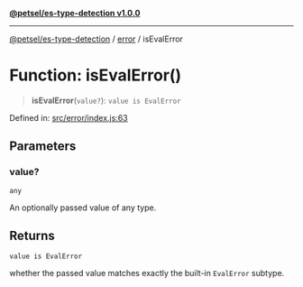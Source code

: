 [**@petsel/es-type-detection v1.0.0**](../../README.md)

***

[@petsel/es-type-detection](../../modules.md) / [error](../README.md) / isEvalError

# Function: isEvalError()

> **isEvalError**(`value?`): `value is EvalError`

Defined in: [src/error/index.js:63](https://github.com/petsel/es-type-detection/blob/ee065d8dbfab0995c95e9bb864d87647f5391dda/src/error/index.js#L63)

## Parameters

### value?

`any`

An optionally passed value of any type.

## Returns

`value is EvalError`

whether the passed value matches exactly the built-in `EvalError` subtype.
